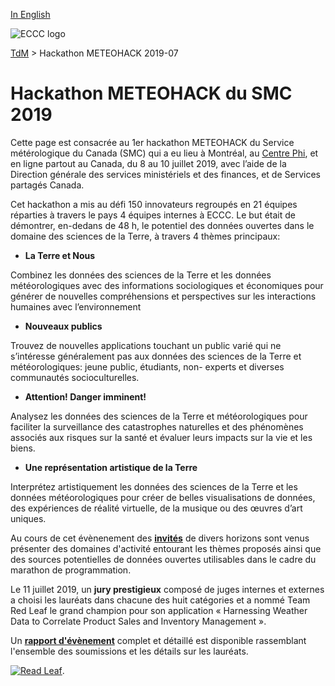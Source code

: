 [In English](2019-07_hackaton-METEOHACK_en.md)

![ECCC logo](../../../docs/img_eccc-logo.png)

[TdM](../2019-07_hackaton-METEOHACK_fr.md) > Hackathon METEOHACK 2019-07

# Hackathon METEOHACK du SMC 2019

Cette page est consacrée au 1er hackathon METEOHACK du Service métérologique du Canada (SMC) qui a eu lieu à Montréal, au [Centre Phi](https://phi-centre.com/), et en ligne partout au Canada, du 8 au 10 juillet 2019, avec l’aide de la Direction générale des services ministériels et des finances, et de Services partagés Canada.

Cet hackathon a mis au défi 150 innovateurs regroupés en 21 équipes réparties à travers le pays 4 équipes internes à ECCC. Le but était de démontrer, en-dedans de 48 h, le potentiel des données ouvertes dans le domaine des sciences de la Terre, à travers 4 thèmes principaux:

* __La Terre et Nous__

Combinez les données des sciences de la Terre et les données météorologiques avec des informations sociologiques et économiques pour générer de nouvelles compréhensions et perspectives sur les interactions humaines avec l’environnement

* __Nouveaux publics__

Trouvez de nouvelles applications touchant un public varié qui ne s’intéresse généralement pas aux données des sciences de la Terre et météorologiques: jeune public, étudiants, non- experts et diverses communautés socioculturelles.

* __Attention! Danger imminent!__

Analysez les données des sciences de la Terre et météorologiques pour faciliter la surveillance des catastrophes naturelles et des phénomènes associés aux risques sur la santé et évaluer leurs impacts sur la vie et les biens.

* __Une représentation artistique de la Terre__

Interprétez artistiquement les données des sciences de la Terre et les données météorologiques pour créer de belles visualisations de données, des expériences de réalité virtuelle, de la musique ou des œuvres d’art uniques.

Au cours de cet évènenement des [__invités__](http://collaboration.cmc.ec.gc.ca/cmc/cmos/meteohack/presentations/hackathon_guest-speakers/) de divers horizons sont venus présenter des domaines d'activité entourant les thèmes proposés ainsi que des sources potentielles de données ouvertes utilisables dans le cadre du marathon de programmation.

Le 11 juillet 2019, un __jury prestigieux__ composé de juges internes et externes a choisi les lauréats dans chacune des huit catégories et a nommé Team Red Leaf le grand champion pour son application « Harnessing Weather Data to Correlate Product Sales and Inventory Management ».

Un [__rapport d'évènement__](http://collaboration.cmc.ec.gc.ca/cmc/cmos/meteohack/summary/METEOHACK_Event_Summary_fr.pdf) complet et détaillé est disponible rassemblant l'ensemble des soumissions et les détails sur les lauréats. 

[![Read Leaf](http://collaboration.cmc.ec.gc.ca/cmc/cmos/public_doc/events/meteohack_2019/Red.Leaf_2019.jpg)](http://www.youtube.com/watch?v=DNlTntWKTtA "Grand champion Red Leaf de METEOHACK 2019").


